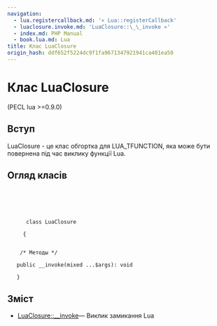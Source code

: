 ```yaml
---
navigation:
  - lua.registercallback.md: '« Lua::registerCallback'
  - luaclosure.invoke.md: 'LuaClosure::\_\_invoke »'
  - index.md: PHP Manual
  - book.lua.md: Lua
title: Клас LuaClosure
origin_hash: ddf652f5224dc9f1fa9671347921941ca401ea50
---
```

# Клас LuaClosure

(PECL lua >=0.9.0)

## Вступ

LuaClosure - це клас обгортка для LUA\_TFUNCTION, яка може бути повернена під час виклику функції Lua.

## Огляд класів

```classsynopsis


    
    
     
      class LuaClosure
     
     {
    

    /* Методы */
    
   public __invoke(mixed ...$args): void

   }
```

## Зміст

-   [LuaClosure::\_\_invoke](luaclosure.invoke.md)— Виклик замикання Lua
